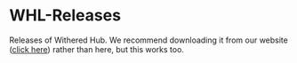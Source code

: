 # WHL-Releases
Releases of Withered Hub. 
We recommend downloading it from our website ([click here](https://withered.app/downloads)) rather than here, but this works too.
